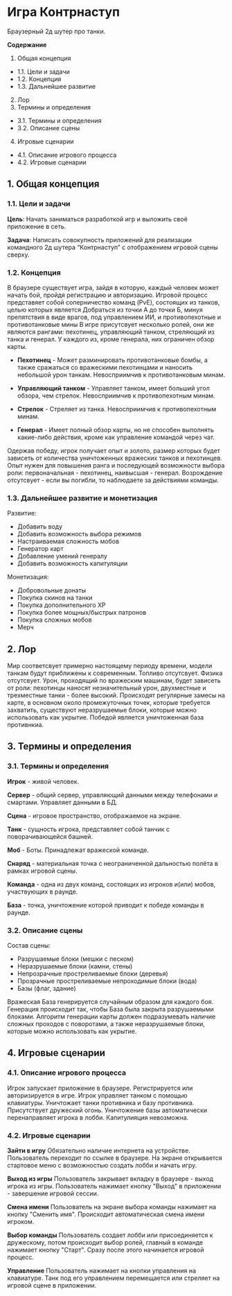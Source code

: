 # Игра Контрнаступ
Браузерный 2д шутер про танки.

**Содержание**
1. Общая концепция
* 1.1. Цели и задачи
* 1.2. Концепция
* 1.3. Дальнейшее развитие
2. Лор
3. Термины и определения
* 3.1. Термины и определения
* 3.2. Описание сцены
4. Игровые сценарии
* 4.1. Описание игрового процесса
* 4.2. Игровые сценарии

## 1. Общая концепция

### 1.1. Цели и задачи

**Цель**: Начать заниматься разработкой игр и выложить своё приложение в сеть.

**Задача**: Написать совокупность приложений для реализации командного 2д шутера “Контрнаступ” с отображением игровой сцены сверху.

### 1.2. Концепция
В браузере существует игра, зайдя в  которую, каждый человек может начать бой, пройдя регистрацию и авторизацию.
Игровой процесс представяет собой соперничество команд (PvE), состоящих из танков, целью которых является
Добраться из точки А до точки Б, минуя препятствия в виде врагов, под управлением ИИ, и противопехотные и противотанковые мины 
В игре присутсвует несколько ролей, они же являются рангами: пехотинец, управляющий танком, стреляющий из танка и генерал. У каждого из, кроме генерала, них ограничен обзор карты.

* **Пехотинец** - Может разминировать противотанковые бомбы, а также сражаться со вражескими пехотинцами и наносить небольшой урон танкам. Невосприимчив к противотанковым минам.

* **Управляющий танком** - Управляет танком, имеет больший угол обзора, чем стрелок. Невосприимчив к противопехотным минам.

* **Стрелок** - Стреляет из танка. Невосприимчив к противопехотным минам.

* **Генерал** - Имеет полный обзор карты, но не способен выполнять какие-либо действия, кроме как управление командой через чат.

Одержав победу, игрок получает опыт и золото, размер которых будет зависеть от количества уничтоженных вражеских танков и пехотинцев. Опыт нужен для повышения ранга и последующей возможности выбора роли: первоначальная - пехотинец, наивысшая - генерал. Возрождение отсутсвует - если вы погибли, то наблюдаете за действиями команды.



### 1.3. Дальнейшее развитие и монетизация
Развитие:
* Добавить воду
* Добавить возможность выбора режимов
* Настраиваемая сложность мобов
* Генератор карт
* Добавление умений генералу
* Добавить возможность капитуляции

Монетизация:
* Добровольные донаты
* Покупка скинов на танки
* Покупка дополнительного XP
* Покупка более мощных/быстрых патронов
* Покупка сложных мобов
* Мерч

## 2. Лор

Мир соответсвует примерно настоящему периоду времени, модели танкам будут приближены к современным. Топливо отсутсвует. Физика отсутсвует. Урон, проходящий по вражеским машинам, будет зависеть от роли: пехотинцы наносят незначительный урон, двухместные и трехместные танки - более высокий. Происходят регулярные замесы на карте, в основном около промежуточных точек, которые требуется захватить, существуют неразрушаемые блоки, которые можно использовать как укрытие. Победой является уничтоженная база противнкиа.

## 3. Термины и определения

### 3.1. Термины и определения

**Игрок** - живой человек.

**Сервер** - общий сервер, управляющий данными между телефонами и смартами. Управляет данными в БД.

**Сцена** - игровое пространство, отображаемое на экране.

**Танк** - сущность игрока, представляет собой танчик с поворачивающейся башней.

**Моб** - Боты. Принадлежат вражеской команде.

**Снаряд** - материальная точка с неограниченной дальностью полёта в рамках игровой сцены.

**Команда** - одна из двух команд, состоящих из игроков и(или) мобов, участвующих в раунде.

**База** - точка, уничтожение которой приводит к победе команды в раунде.

### 3.2. Описание сцены
Состав сцены:
* Разрушаемые блоки (мешки с песком)
* Неразрушаемые блоки (камни, стены)
* Непрозрачные простреливаемые блоки (деревья)
* Прозрачные простреливаемые непроходимые блоки (вода)
* Базы (флаг, здание)

Вражеская База генерируется случайным образом для каждого боя.
Генерация происходит так, чтобы База была закрыта разрушаемыми блоками.
Алгоритм генерации карты должен подразумевать наличие сложных проходов с поворотами, а также неразрушаемые блоки, которые можно использовать как укрытие.


## 4. Игровые сценарии

### 4.1. Описание игрового процесса
Игрок запускает приложение в браузере.
Регистрируется или авторизируется в игре.
Игрок управляет танком с помощью клавиатуры. Уничтожает танки противника и базу противника.
Присутствует дружеский огонь.
Уничтожение базы автоматически перенаправляет игрока в лобби.
Капитулияция невозможна.


### 4.2. Игровые сценарии

**Зайти в игру**
Обязательно наличие интернета на устройстве.
Пользователь переходит по ссылке в браузере.
На экране открывается стартовое меню с возможностью создать лобби и начать игру.

**Выход из игры**
Пользователь закрывает вкладку в браузере - выход игрока из игры.
Пользователь нажимает кнопку "Выход" в приложении - завершение игровой сессии. 

**Смена имени**
Пользователь на экране выбора команды нажимает на кнопку "Сменить имя".
Происходит автоматическая смена имени игроком.

**Выбор команды**
Пользователь создает лобби или присоединяется к дружескому, потом происходит выбор ролей, главный в команде нажимает кнопку "Старт".
Сразу после этого начинается игровой процесс.

**Управление**
Пользователь нажимает на кнопки управления на клавиатуре.
Танк под его управлением перемещается или стреляет на игровой сцене в приложении.